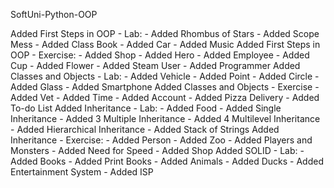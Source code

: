 SoftUni-Python-OOP

Added First Steps in OOP - Lab:
    - Added Rhombus of Stars
    - Added Scope Mess
    - Added Class Book
    - Added Car
    - Added Music
Added First Steps in OOP - Exercise:
    - Added Shop
    - Added Hero
    - Added Employee
    - Added Cup
    - Added Flower
    - Added Steam User
    - Added Programmer
Added Classes and Objects - Lab:
    - Added Vehicle
    - Added Point
    - Added Circle
    - Added Glass
    - Added Smartphone
Added Classes and Objects - Exercise
    - Added Vet
    - Added Time
    - Added Account
    - Added Pizza Delivery
    - Added To-do List
Added Inheritance - Lab:
    - Added Food
    - Added Single Inheritance
    - Added 3 Multiple Inheritance
    - Added 4 Multilevel Inheritance
    - Added Hierarchical Inheritance
    - Added Stack of Strings
Added Inheritance - Exercise:
    - Added Person
    - Added Zoo
    - Added Players and Monsters
    - Added Need for Speed
    - Added Shop
Added SOLID - Lab:
    - Added Books
    - Added Print Books
    - Added Animals
    - Added Ducks
    - Added Entertainment System
    - Added ISP

